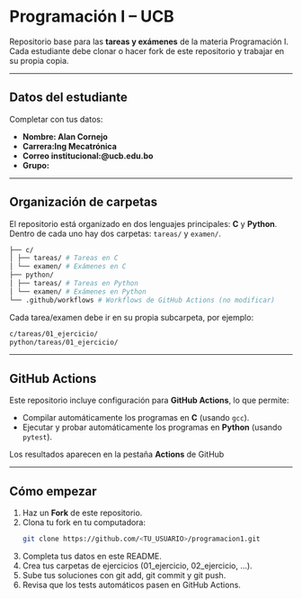 # Programación I – UCB

Repositorio base para las **tareas y exámenes** de la materia Programación I.  
Cada estudiante debe clonar o hacer fork de este repositorio y trabajar en su propia copia.

---

## Datos del estudiante

Completar con tus datos:

- **Nombre: Alan Cornejo**  
- **Carrera:Ing Mecatrónica**  
- **Correo institucional:@ucb.edu.bo**  
- **Grupo:**  

---

## Organización de carpetas

El repositorio está organizado en dos lenguajes principales: **C** y **Python**.  
Dentro de cada uno hay dos carpetas: `tareas/` y `examen/`.

```bash
├── c/
│ ├── tareas/ # Tareas en C
│ └── examen/ # Exámenes en C
├── python/
│ ├── tareas/ # Tareas en Python
│ └── examen/ # Exámenes en Python
└── .github/workflows # Workflows de GitHub Actions (no modificar)
```

Cada tarea/examen debe ir en su propia subcarpeta, por ejemplo:

```bash
c/tareas/01_ejercicio/
python/tareas/01_ejercicio/
```

---

## GitHub Actions

Este repositorio incluye configuración para **GitHub Actions**, lo que permite:

- Compilar automáticamente los programas en **C** (usando `gcc`).  
- Ejecutar y probar automáticamente los programas en **Python** (usando `pytest`).  

Los resultados aparecen en la pestaña **Actions** de GitHub 


---

## Cómo empezar

1. Haz un **Fork** de este repositorio.  
2. Clona tu fork en tu computadora:  
   ```bash
   git clone https://github.com/<TU_USUARIO>/programacion1.git
   ```
3. Completa tus datos en este README.
4. Crea tus carpetas de ejercicios (01_ejercicio, 02_ejercicio, …).
5. Sube tus soluciones con git add, git commit y git push.
6. Revisa que los tests automáticos pasen en GitHub Actions.